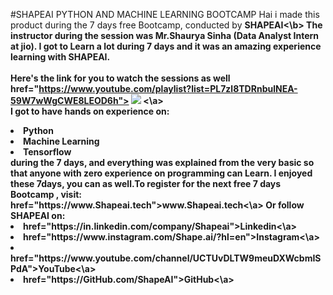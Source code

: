 #SHAPEAI PYTHON AND MACHINE LEARNING BOOTCAMP
 Hai i made this product during the 7 days free Bootcamp, conducted by <b>SHAPEAI<\b>
The instructor during the session was Mr.Shaurya Sinha (Data Analyst Intern at jio). I got to 
Learn a lot during 7 days and it was an amazing experience learning with SHAPEAI.
<br> <br>Here's the link for you to watch the sessions as well <br>
 <a>
href="https://www.youtube.com/playlist?list=PL7zl8TDRnbulNEA-59W7wWgCWE8LEOD6h"> 
<img
src="https://GitHub.com/ShapeAI/PYTHON-AND-DATA-ANALTYTICS/blob/main/YOUTUBE%20THUMBNAIL-5png"> <\a>
<br> I got to have hands on experience on:
<li> Python
<li> Machine Learning
<li> Tensorflow
<br>during the 7 days, and everything was explained from the very basic so that anyone with zero experience on programming can Learn.
I enjoyed these 7days, you can as well.To register for the next free 7 days Bootcamp , visit:
<a>
href="https://www.Shapeai.tech">www.Shapeai.tech<\a>
 Or follow SHAPEAI on:
<li> <a> href="https://in.linkedin.com/company/Shapeai">Linkedin<\a>

<li> <a> href="https://www.instagram.com/Shape.ai/?hl=en">Instagram<\a>

<li> <a> href="https://www.youtube.com/channel/UCTUvDLTW9meuDXWcbmISPdA">YouTube<\a>

<li> <a> href="https://GitHub.com/ShapeAI">GitHub<\a>

